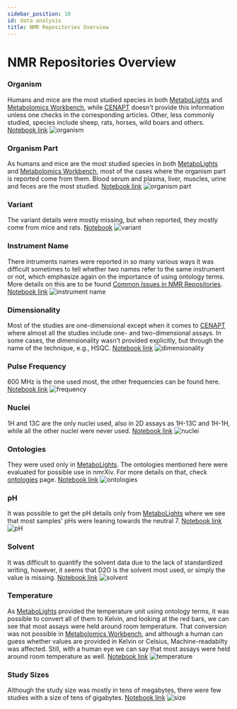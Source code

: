 ```yaml
---
sidebar_position: 10
id: data analysis
title: NMR Repositories Overview
---
```

# NMR Repositories Overview

### Organism
Humans and mice are the most studied species in both [MetaboLights](https://www.ebi.ac.uk/metabolights/) and [Metabolomics Workbench](https://www.metabolomicsworkbench.org/), while [CENAPT](https://dataverse.harvard.edu/dataverse/cenapt) doesn't provide this information unless one checks in the corresponding articles. Other, less commonly studied, species include sheep, rats, horses, wild boars and others. [Notebook link](https://github.com/NFDI4Chem/repo-scripts/blob/main/notebooks/organism.ipynb)
![organism](https://raw.githubusercontent.com/NFDI4Chem/nmrxiv-docs/main/static/img/organism.png)

### Organism Part
As humans and mice are the most studied species in both [MetaboLights](https://www.ebi.ac.uk/metabolights/) and [Metabolomics Workbench](https://www.metabolomicsworkbench.org/), most of the cases where the organism part is reported come from them. Blood serum and plasma, liver, muscles, urine and feces are the most studied. [Notebook link](https://github.com/NFDI4Chem/repo-scripts/blob/main/notebooks/organism-part.ipynb)
![organism part](https://raw.githubusercontent.com/NFDI4Chem/nmrxiv-docs/main/static/img/part.png)

### Variant
The variant details were mostly missing, but when reported, they mostly come from mice and rats. [Notebook](https://github.com/NFDI4Chem/repo-scripts/blob/main/notebooks/variant.ipynb)
![variant](https://raw.githubusercontent.com/NFDI4Chem/nmrxiv-docs/main/static/img/variant.png)

### Instrument Name
There intruments names were reported in so many various ways it was difficult sometimes to tell whether two names refer to the same instrument or not, which emphasize again on the importance of using ontology terms. More details on this are to be found [Common Issues in NMR Repositories](https://docs.nmrxiv.org/docs/advanced-guides/common%20issues%20encountered%20in%20nmr%20repositories/). [Notebook link](https://github.com/NFDI4Chem/repo-scripts/blob/main/notebooks/instruments-names.ipynb)
![instrument name](https://raw.githubusercontent.com/NFDI4Chem/nmrxiv-docs/main/static/img/instrument.png)

### Dimensionality
Most of the studies are one-dimensional except when it comes to [CENAPT](https://dataverse.harvard.edu/dataverse/cenapt) where almost all the studies include one- and two-dimensional assays. In some cases, the dimensionality wasn't provided explicitly, but through the name of the technique, e.g., HSQC. [Notebook link](https://github.com/NFDI4Chem/repo-scripts/blob/main/notebooks/dimensionality.ipynb)
![dimensionality](https://raw.githubusercontent.com/NFDI4Chem/nmrxiv-docs/main/static/img/dimensionality.png)

### Pulse Frequency
600 MHz is the one used most, the other frequencies can be found here. [Notebook link](https://github.com/NFDI4Chem/repo-scripts/blob/main/notebooks/frequency.ipynb)
![frequency](https://raw.githubusercontent.com/NFDI4Chem/nmrxiv-docs/main/static/img/frequency.png)

### Nuclei
1H and 13C are the only nuclei used, also in 2D assays as 1H-13C and 1H-1H, while all the other nuclei were never used. [Notebook link](https://github.com/NFDI4Chem/repo-scripts/blob/main/notebooks/nuclei.ipynb)
![nuclei](https://raw.githubusercontent.com/NFDI4Chem/nmrxiv-docs/main/static/img/nuclei.png)

### Ontologies
They were used only in [MetaboLights](https://www.ebi.ac.uk/metabolights/). The ontologies mentioned here were evaluated for possible use in nmrXiv. For more details on that, check [ontologies](https://docs.nmrxiv.org/docs/introduction/ontologies) page. [Notebook link](https://github.com/NFDI4Chem/repo-scripts/blob/main/notebooks/ontologies.ipynb)
![ontologies](https://raw.githubusercontent.com/NFDI4Chem/nmrxiv-docs/main/static/img/ontology.png)

### pH
It was possible to get the pH details only from [MetaboLights](https://www.ebi.ac.uk/metabolights/) where we see that most samples' pHs were leaning towards the neutral 7. [Notebook link](https://github.com/NFDI4Chem/repo-scripts/blob/main/notebooks/ph.ipynb)
![pH](https://raw.githubusercontent.com/NFDI4Chem/nmrxiv-docs/main/static/img/ph.png)

### Solvent
It was difficult to quantify the solvent data due to the lack of standardized writing, however, it seems that D2O is the solvent most used, or simply the value is missing. [Notebook link](https://github.com/NFDI4Chem/repo-scripts/blob/main/notebooks/solvent.ipynb)
![solvent](https://raw.githubusercontent.com/NFDI4Chem/nmrxiv-docs/main/static/img/solvent.png)

### Temperature
As [MetaboLights](https://www.ebi.ac.uk/metabolights/) provided the temperature unit using ontology terms, it was possible to convert all of them to Kelvin, and looking at the red bars, we can see that most assays were held around room temperature. That conversion was not possible in [Metabolomics Workbench](https://www.metabolomicsworkbench.org/), and although a human can guess whether values are provided in Kelvin or Celsius, Machine-readabilty was affected. Still, with a human eye we can say that most assays were held around room temperature as well. [Notebook link](https://github.com/NFDI4Chem/repo-scripts/blob/main/notebooks/temperature.ipynb)
![temperature](https://raw.githubusercontent.com/NFDI4Chem/nmrxiv-docs/main/static/img/temperature.png)

### Study Sizes
Although the study size was mostly in tens of megabytes, there were few studies with a size of tens of gigabytes. [Notebook link](https://github.com/NFDI4Chem/repo-scripts/blob/main/notebooks/size.ipynb)
![size](https://raw.githubusercontent.com/NFDI4Chem/nmrxiv-docs/main/static/img/size.png)
